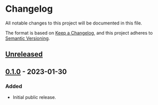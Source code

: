 # Changelog
All notable changes to this project will be documented in this file.

The format is based on [Keep a Changelog](https://keepachangelog.com/en/1.0.0/),
and this project adheres to [Semantic Versioning](https://semver.org/spec/v2.0.0.html).

## [Unreleased](https://github.com/paltherr/zmisc/compare/latest...HEAD)

## [0.1.0](https://github.com/paltherr/zmisc/releases/tag/v0.1.0) - 2023-01-30

### Added

- Initial public release.
